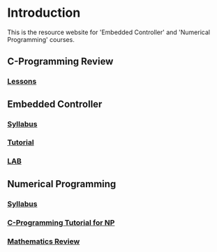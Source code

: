 # Introduction

This is the resource website for 'Embedded Controller' and 'Numerical Programming' courses.

## C-Programming Review

### [Lessons](https://ykkim.gitbook.io/ec/c-programming/c-programming-review)

##

## Embedded Controller

### [Syllabus](ec-course/syllabus.md)

### [Tutorial](ec-course/tutorial/)

### [LAB](ec-course/lab/)

###

## Numerical Programming

### [Syllabus](numerical-programming/syllabus.md)

### [C-Programming Tutorial for NP](numerical-programming/ta-tutorial/)

### [Mathematics Review](numerical-programming/math-revision.md)

###
